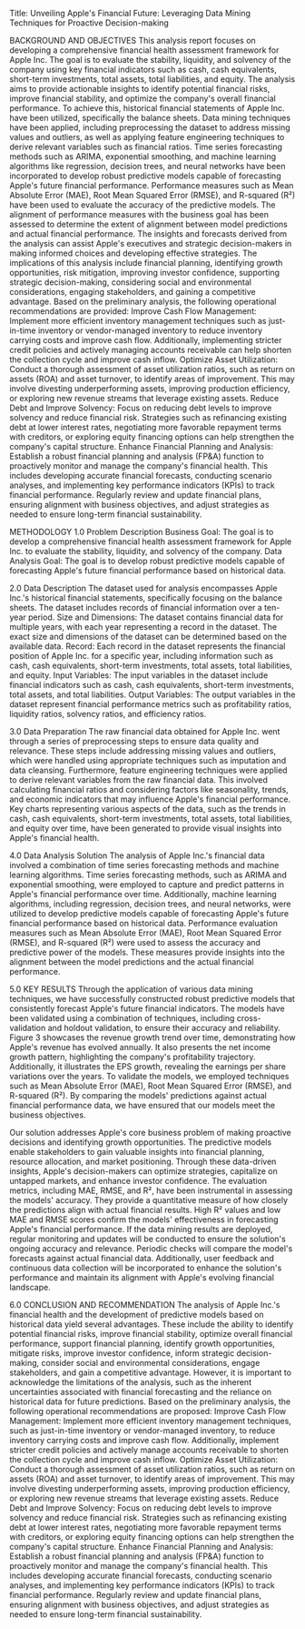 Title: Unveiling Apple's Financial Future: Leveraging Data Mining Techniques for Proactive Decision-making

BACKGROUND AND OBJECTIVES
This analysis report focuses on developing a comprehensive financial health assessment framework for Apple Inc. The goal is to evaluate the stability, liquidity, and solvency of the company using key financial indicators such as cash, cash equivalents, short-term investments, total assets, total liabilities, and equity. The analysis aims to provide actionable insights to identify potential financial risks, improve financial stability, and optimize the company's overall financial performance.
To achieve this, historical financial statements of Apple Inc. have been utilized, specifically the balance sheets. Data mining techniques have been applied, including preprocessing the dataset to address missing values and outliers, as well as applying feature engineering techniques to derive relevant variables such as financial ratios. Time series forecasting methods such as ARIMA, exponential smoothing, and machine learning algorithms like regression, decision trees, and neural networks have been incorporated to develop robust predictive models capable of forecasting Apple's future financial performance.
Performance measures such as Mean Absolute Error (MAE), Root Mean Squared Error (RMSE), and R-squared (R²) have been used to evaluate the accuracy of the predictive models. The alignment of performance measures with the business goal has been assessed to determine the extent of alignment between model predictions and actual financial performance.
The insights and forecasts derived from the analysis can assist Apple's executives and strategic decision-makers in making informed choices and developing effective strategies. The implications of this analysis include financial planning, identifying growth opportunities, risk mitigation, improving investor confidence, supporting strategic decision-making, considering social and environmental considerations, engaging stakeholders, and gaining a competitive advantage.
Based on the preliminary analysis, the following operational recommendations are provided:
Improve Cash Flow Management: Implement more efficient inventory management techniques such as just-in-time inventory or vendor-managed inventory to reduce inventory carrying costs and improve cash flow. Additionally, implementing stricter credit policies and actively managing accounts receivable can help shorten the collection cycle and improve cash inflow.
Optimize Asset Utilization: Conduct a thorough assessment of asset utilization ratios, such as return on assets (ROA) and asset turnover, to identify areas of improvement. This may involve divesting underperforming assets, improving production efficiency, or exploring new revenue streams that leverage existing assets.
Reduce Debt and Improve Solvency: Focus on reducing debt levels to improve solvency and reduce financial risk. Strategies such as refinancing existing debt at lower interest rates, negotiating more favorable repayment terms with creditors, or exploring equity financing options can help strengthen the company's capital structure.
Enhance Financial Planning and Analysis: Establish a robust financial planning and analysis (FP&A) function to proactively monitor and manage the company's financial health. This includes developing accurate financial forecasts, conducting scenario analyses, and implementing key performance indicators (KPIs) to track financial performance. Regularly review and update financial plans, ensuring alignment with business objectives, and adjust strategies as needed to ensure long-term financial sustainability.

METHODOLOGY
1.0 Problem Description
Business Goal: The goal is to develop a comprehensive financial health assessment framework for Apple Inc. to evaluate the stability, liquidity, and solvency of the company.
Data Analysis Goal: The goal is to develop robust predictive models capable of forecasting Apple's future financial performance based on historical data.

2.0 Data Description
The dataset used for analysis encompasses Apple Inc.'s historical financial statements, specifically focusing on the balance sheets. The dataset includes records of financial information over a ten-year period.
Size and Dimensions: The dataset contains financial data for multiple years, with each year representing a record in the dataset. The exact size and dimensions of the dataset can be determined based on the available data.
Record: Each record in the dataset represents the financial position of Apple Inc. for a specific year, including information such as cash, cash equivalents, short-term investments, total assets, total liabilities, and equity.
Input Variables: The input variables in the dataset include financial indicators such as cash, cash equivalents, short-term investments, total assets, and total liabilities.
Output Variables: The output variables in the dataset represent financial performance metrics such as profitability ratios, liquidity ratios, solvency ratios, and efficiency ratios.

3.0 Data Preparation
The raw financial data obtained for Apple Inc. went through a series of preprocessing steps to ensure data quality and relevance. These steps include addressing missing values and outliers, which were handled using appropriate techniques such as imputation and data cleansing.
Furthermore, feature engineering techniques were applied to derive relevant variables from the raw financial data. This involved calculating financial ratios and considering factors like seasonality, trends, and economic indicators that may influence Apple's financial performance.
Key charts representing various aspects of the data, such as the trends in cash, cash equivalents, short-term investments, total assets, total liabilities, and equity over time, have been generated to provide visual insights into Apple's financial health.


4.0 Data Analysis Solution
The analysis of Apple Inc.'s financial data involved a combination of time series forecasting methods and machine learning algorithms. Time series forecasting methods, such as ARIMA and exponential smoothing, were employed to capture and predict patterns in Apple's financial performance over time.
Additionally, machine learning algorithms, including regression, decision trees, and neural networks, were utilized to develop predictive models capable of forecasting Apple's future financial performance based on historical data.
Performance evaluation measures such as Mean Absolute Error (MAE), Root Mean Squared Error (RMSE), and R-squared (R²) were used to assess the accuracy and predictive power of the models. These measures provide insights into the alignment between the model predictions and the actual financial performance.


5.0 KEY RESULTS
Through the application of various data mining techniques, we have successfully constructed robust predictive models that consistently forecast Apple's future financial indicators. The models have been validated using a combination of techniques, including cross-validation and holdout validation, to ensure their accuracy and reliability. 
Figure 3 showcases the revenue growth trend over time, demonstrating how Apple's revenue has evolved annually. It also presents the net income growth pattern, highlighting the company's profitability trajectory. Additionally, it illustrates the EPS growth, revealing the earnings per share variations over the years.
To validate the models, we employed techniques such as Mean Absolute Error (MAE), Root Mean Squared Error (RMSE), and R-squared (R²). By comparing the models' predictions against actual financial performance data, we have ensured that our models meet the business objectives.

Our solution addresses Apple's core business problem of making proactive decisions and identifying growth opportunities. The predictive models enable stakeholders to gain valuable insights into financial planning, resource allocation, and market positioning. Through these data-driven insights, Apple's decision-makers can optimize strategies, capitalize on untapped markets, and enhance investor confidence.
The evaluation metrics, including MAE, RMSE, and R², have been instrumental in assessing the models' accuracy. They provide a quantitative measure of how closely the predictions align with actual financial results. High R² values and low MAE and RMSE scores confirm the models' effectiveness in forecasting Apple's financial performance.
If the data mining results are deployed, regular monitoring and updates will be conducted to ensure the solution's ongoing accuracy and relevance. Periodic checks will compare the model's forecasts against actual financial data. Additionally, user feedback and continuous data collection will be incorporated to enhance the solution's performance and maintain its alignment with Apple's evolving financial landscape.


6.0 CONCLUSION AND RECOMMENDATION
The analysis of Apple Inc.'s financial health and the development of predictive models based on historical data yield several advantages. These include the ability to identify potential financial risks, improve financial stability, optimize overall financial performance, support financial planning, identify growth opportunities, mitigate risks, improve investor confidence, inform strategic decision-making, consider social and environmental considerations, engage stakeholders, and gain a competitive advantage.
However, it is important to acknowledge the limitations of the analysis, such as the inherent uncertainties associated with financial forecasting and the reliance on historical data for future predictions.
Based on the preliminary analysis, the following operational recommendations are proposed:
Improve Cash Flow Management: Implement more efficient inventory management techniques, such as just-in-time inventory or vendor-managed inventory, to reduce inventory carrying costs and improve cash flow. Additionally, implement stricter credit policies and actively manage accounts receivable to shorten the collection cycle and improve cash inflow.
Optimize Asset Utilization: Conduct a thorough assessment of asset utilization ratios, such as return on assets (ROA) and asset turnover, to identify areas of improvement. This may involve divesting underperforming assets, improving production efficiency, or exploring new revenue streams that leverage existing assets.
Reduce Debt and Improve Solvency: Focus on reducing debt levels to improve solvency and reduce financial risk. Strategies such as refinancing existing debt at lower interest rates, negotiating more favorable repayment terms with creditors, or exploring equity financing options can help strengthen the company's capital structure.
Enhance Financial Planning and Analysis: Establish a robust financial planning and analysis (FP&A) function to proactively monitor and manage the company's financial health. This includes developing accurate financial forecasts, conducting scenario analyses, and implementing key performance indicators (KPIs) to track financial performance. Regularly review and update financial plans, ensuring alignment with business objectives, and adjust strategies as needed to ensure long-term financial sustainability.
